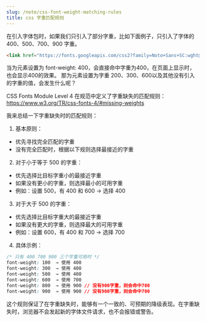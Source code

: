 ```yaml
---
slug: /note/css-font-weight-matching-rules
title: css 字重匹配规则
---
```

在引入字体包时，如果我们只引入了部分字重，比如下面例子，只引入了字体的 400、500、700、900 字重。
```html
<link href="https://fonts.googleapis.com/css2?family=Noto+Sans+SC:wght@400;500;700;900&display=swap" rel="stylesheet">

```

当为元素设置为 font-weight: 400，会直接命中字重为400，在页面上显示时，也会显示400的效果。
那为元素设置为字重 200、300、600以及其他没有引入的字重的值，会发生什么呢？

CSS Fonts Module Level 4 在规范中定义了字重缺失的匹配规则：
https://www.w3.org/TR/css-fonts-4/#missing-weights

我来总结一下字重缺失时的匹配规则：
1. 基本原则：
- 优先寻找完全匹配的字重
- 没有完全匹配时，根据以下规则选择最接近的字重

2. 对于小于等于 500 的字重：
- 优先选择比目标字重小的最接近字重
- 如果没有更小的字重，则选择最小的可用字重
- 例如：设置 500，有 400 和 600 → 选择 400

3. 对于大于 500 的字重：
- 优先选择比目标字重大的最接近字重
- 如果没有更大的字重，则选择最大的可用字重
- 例如：设置 600，有 400 和 700 → 选择 700

4. 具体示例：
```css
/* 只有 400 700 900 三个字重可用时 */
font-weight: 100  → 使用 400
font-weight: 300  → 使用 400
font-weight: 500  → 使用 400
font-weight: 600  → 使用 700
font-weight: 800  → 使用 900 // 没有900字重，则会命中700
font-weight: 900  → 使用 900 // 没有900字重，则会命中700
```

这个规则保证了在字重缺失时，能够有一个一致的、可预期的降级表现。在字重缺失时，浏览器不会发起新的字体文件请求，也不会报错或警告。
